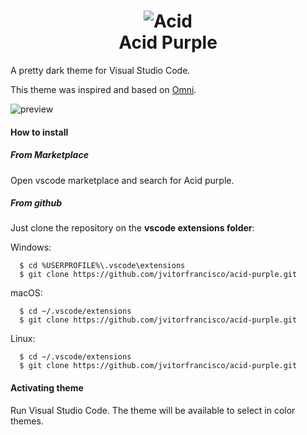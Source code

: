 <h1 align="center">
  <img src="https://i.imgur.com/kjGwk3c.png" alt="Acid"><br />
  Acid Purple
</h1>

<p>A pretty dark theme for Visual Studio Code.</p>

This theme was inspired and based on [Omni](https://github.com/getomni/vscode-omni).

<img src="https://i.imgur.com/i4k7vFC.png" alt="preview" />

#### How to install

##### From Marketplace

Open vscode marketplace and search for Acid purple.

##### From github

Just clone the repository on the <b>vscode extensions folder</b>:

  Windows: 

      $ cd %USERPROFILE%\.vscode\extensions
      $ git clone https://github.com/jvitorfrancisco/acid-purple.git

  macOS:

      $ cd ~/.vscode/extensions
      $ git clone https://github.com/jvitorfrancisco/acid-purple.git

  Linux:

      $ cd ~/.vscode/extensions
      $ git clone https://github.com/jvitorfrancisco/acid-purple.git

#### Activating theme

Run Visual Studio Code. The theme will be available to select in color themes.
